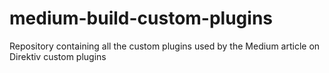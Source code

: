 # medium-build-custom-plugins
 Repository containing all the custom plugins used by the Medium article on Direktiv custom plugins
